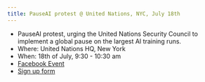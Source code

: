 ```yaml
---
title: PauseAI protest @ United Nations, NYC, July 18th
---
```


- PauseAI protest, urging the United Nations Security Council to implement a global pause on the largest AI training runs.
- Where: United Nations HQ, New York
- When: 18th of July, 9:30 - 10:30 am
- [Facebook Event](https://fb.me/e/zmZH6bh2)
- [Sign up form](https://docs.google.com/forms/d/e/1FAIpQLSfVxK50nPi0AyfoHYw67u1tdNK5iqW6x0xH0IlU1AU-5nLZ5g/viewform?usp=sf_link)
